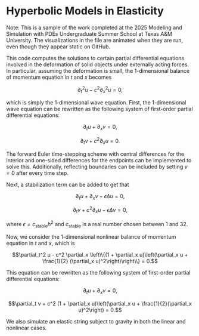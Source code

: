 # Hyperbolic Models in Elasticity
Note: This is a sample of the work completed at the 2025 Modeling and Simulation with PDEs Undergraduate Summer School at Texas A&M University. The visualizations in the file are animated when they are run, even though they appear static on GitHub.

This code computes the solutions to certain partial differential equations involved in the deformation of solid objects under externally acting forces. In particular, assuming the deformation is small, the 1-dimensional balance of momentum equation in $t$ and $x$ becomes

$$\partial_t^2 u - c^2 \partial_x^2 u = 0,$$

which is simply the 1-dimensional wave equation. First, the 1-dimensional wave equation can be rewritten as the following system of first-order partial differential equations:

$$\partial_t u + \partial_x v = 0,$$

$$\partial_t v + c^2 \partial_x u = 0.$$

The forward Euler time-stepping scheme with central differences for the interior and one-sided differences for the endpoints can be implemented to solve this. Additionally, reflecting boundaries can be included by setting $v = 0$ after every time step.

Next, a stabilization term can be added to get that

$$\partial_t u + \partial_x v - \epsilon \Delta u = 0,$$

$$\partial_t v + c^2 \partial_x u - \epsilon \Delta v = 0,$$

where $\epsilon = c_\text{stable} h^2$ and $c_\text{stable}$ is a real number chosen between 1 and 32.

Now, we consider the 1-dimensional nonlinear balance of momentum equation in $t$ and $x$, which is

$$\partial_t^2 u - c^2 \partial_x \left\\{(1 + \partial_x u)\left(\partial_x u + \frac{1}{2} (\partial_x u)^2\right)\right\\} = 0.$$

This equation can be rewritten as the following system of first-order partial differential equations:

$$\partial_t u + \partial_x v = 0,$$

$$\partial_t v + c^2 (1 + \partial_x u)\left(\partial_x u + \frac{1}{2}(\partial_x u)^2\right) = 0.$$

We also simulate an elastic string subject to gravity in both the linear and nonlinear cases.
